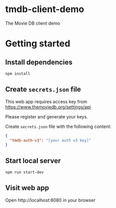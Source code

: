 # tmdb-client-demo

The Movie DB client demo

# Getting started

## Install dependencies

```sh
npm install
```

## Create `secrets.json` file

This web app requires access key from https://www.themoviedb.org/settings/api

Please register and generate your keys.

Create `secrets.json` file with the following content:

```JSON
{
  "tmdb-auth-v3": "[your auth v3 key]"
}
```

## Start local server

```sh
npm run start-dev
```

## Visit web app

Open http://localhost:8080 in your browser
